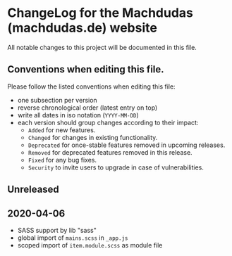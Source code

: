 # ChangeLog for the Machdudas (machdudas.de) website

All notable changes to this project will be documented in this file.

## Conventions when editing this file.

Please follow the listed conventions when editing this file:

* one subsection per version
* reverse chronological order (latest entry on top)
* write all dates in iso notation (`YYYY-MM-DD`)
* each version should group changes according to their impact:
    * `Added` for new features.
    * `Changed` for changes in existing functionality.
    * `Deprecated` for once-stable features removed in upcoming releases.
    * `Removed` for deprecated features removed in this release.
    * `Fixed` for any bug fixes.
    * `Security` to invite users to upgrade in case of vulnerabilities.

## Unreleased

## 2020-04-06

- SASS support by lib "sass"
- global import of `mains.scss` in `_app.js`
- scoped import of `item.module.scss` as module file